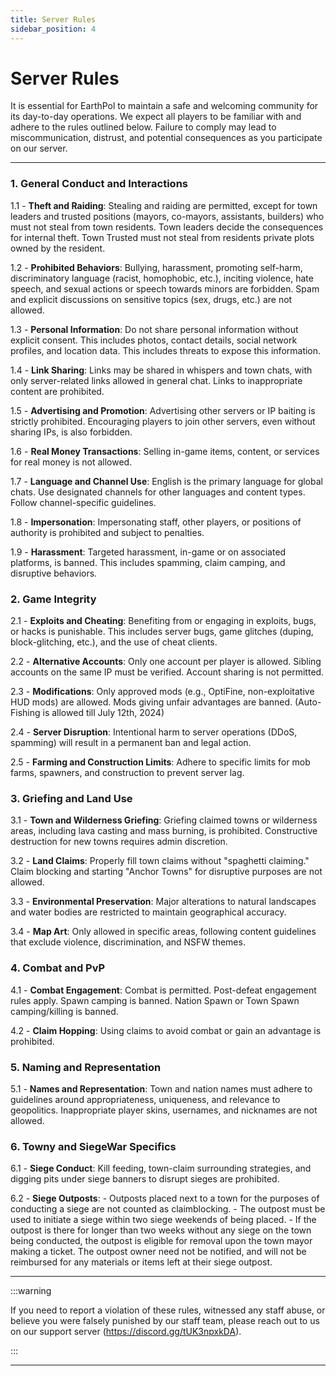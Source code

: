 ```yaml
---
title: Server Rules
sidebar_position: 4
---
```


# Server Rules

It is essential for EarthPol to maintain a safe and welcoming community for its day-to-day operations. We expect all players to be familiar with and adhere to the rules outlined below. Failure to comply may lead to miscommunication, distrust, and potential consequences as you participate on our server.

---

### 1. General Conduct and Interactions
1.1 - **Theft and Raiding**: Stealing and raiding are permitted, except for town leaders and trusted positions (mayors, co-mayors, assistants, builders) who must not steal from town residents. Town leaders decide the consequences for internal theft. Town Trusted must not steal from residents private plots owned by the resident.

1.2 - **Prohibited Behaviors**: Bullying, harassment, promoting self-harm, discriminatory language (racist, homophobic, etc.), inciting violence, hate speech, and sexual actions or speech towards minors are forbidden. Spam and explicit discussions on sensitive topics (sex, drugs, etc.) are not allowed.

1.3 - **Personal Information**: Do not share personal information without explicit consent. This includes photos, contact details, social network profiles, and location data. This includes threats to expose this information.

1.4 - **Link Sharing**: Links may be shared in whispers and town chats, with only server-related links allowed in general chat. Links to inappropriate content are prohibited.

1.5 - **Advertising and Promotion**: Advertising other servers or IP baiting is strictly prohibited. Encouraging players to join other servers, even without sharing IPs, is also forbidden.

1.6 - **Real Money Transactions**: Selling in-game items, content, or services for real money is not allowed.

1.7 - **Language and Channel Use**: English is the primary language for global chats. Use designated channels for other languages and content types. Follow channel-specific guidelines.

1.8 - **Impersonation**: Impersonating staff, other players, or positions of authority is prohibited and subject to penalties.

1.9 - **Harassment**: Targeted harassment, in-game or on associated platforms, is banned. This includes spamming, claim camping, and disruptive behaviors.
### 2. Game Integrity
2.1 - **Exploits and Cheating**: Benefiting from or engaging in exploits, bugs, or hacks is punishable. This includes server bugs, game glitches (duping, block-glitching, etc.), and the use of cheat clients. 

2.2 - **Alternative Accounts**: Only one account per player is allowed. Sibling accounts on the same IP must be verified. Account sharing is not permitted.

2.3 - **Modifications**: Only approved mods (e.g., OptiFine, non-exploitative HUD mods) are allowed. Mods giving unfair advantages are banned. (Auto-Fishing is allowed till July 12th, 2024)

2.4 - **Server Disruption**: Intentional harm to server operations (DDoS, spamming) will result in a permanent ban and legal action.

2.5 - **Farming and Construction Limits**: Adhere to specific limits for mob farms, spawners, and construction to prevent server lag.
### 3. Griefing and Land Use
3.1 - **Town and Wilderness Griefing**: Griefing claimed towns or wilderness areas, including lava casting and mass burning, is prohibited. Constructive destruction for new towns requires admin discretion.

3.2 - **Land Claims**: Properly fill town claims without "spaghetti claiming." Claim blocking and starting "Anchor Towns" for disruptive purposes are not allowed.

3.3 - **Environmental Preservation**: Major alterations to natural landscapes and water bodies are restricted to maintain geographical accuracy.

3.4 - **Map Art**: Only allowed in specific areas, following content guidelines that exclude violence, discrimination, and NSFW themes.
### 4. Combat and PvP
4.1 - **Combat Engagement**: Combat is permitted. Post-defeat engagement rules apply. Spawn camping is banned. Nation Spawn or Town Spawn camping/killing is banned.

4.2 - **Claim Hopping**: Using claims to avoid combat or gain an advantage is prohibited.
### 5. Naming and Representation
5.1 - **Names and Representation**: Town and nation names must adhere to guidelines around appropriateness, uniqueness, and relevance to geopolitics. Inappropriate player skins, usernames, and nicknames are not allowed.
### 6. Towny and SiegeWar Specifics
6.1 - **Siege Conduct**: Kill feeding, town-claim surrounding strategies, and digging pits under siege banners to disrupt sieges are prohibited.

6.2 - **Siege Outposts**:
    - Outposts placed next to a town for the purposes of conducting a siege are not counted as claimblocking.
    - The outpost must be used to initiate a siege within two siege weekends of being placed.
    - If the outpost is there for longer than two weeks without any siege on the town being conducted, the outpost is eligible for removal upon the town mayor making a ticket. The outpost owner need not be notified, and will not be reimbursed for any materials or items left at their siege outpost.

---

:::warning

If you need to report a violation of these rules, witnessed any staff abuse, or believe you were falsely punished by our staff team, please reach out to us on our support server (https://discord.gg/tUK3npxkDA).

:::

---
